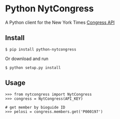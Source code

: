 Python NytCongress
==================

A Python client for the New York Times [Congress API](http://developer.nytimes.com/docs/congress_api)

Install
-------

    $ pip install python-nytcongress

Or download and run

    $ python setup.py install

Usage
-----

    >>> from nytcongress import NytCongress
    >>> congress = NytCongress(API_KEY)
    
    # get member by bioguide ID
    >>> pelosi = congress.members.get('P000197')